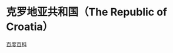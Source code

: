 # 克罗地亚共和国（The Republic of Croatia）

[百度百科](https://baike.baidu.com/item/%E5%85%8B%E7%BD%97%E5%9C%B0%E4%BA%9A/346016)